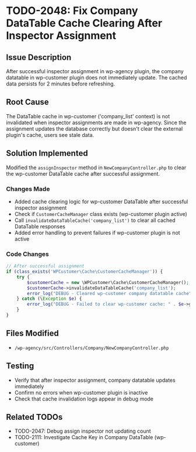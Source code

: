 # TODO-2048: Fix Company DataTable Cache Clearing After Inspector Assignment

## Issue Description
After successful inspector assignment in wp-agency plugin, the company datatable in wp-customer plugin does not immediately update. The cached data persists for 2 minutes before refreshing.

## Root Cause
The DataTable cache in wp-customer ('company_list' context) is not invalidated when inspector assignments are made in wp-agency. Since the assignment updates the database correctly but doesn't clear the external plugin's cache, users see stale data.

## Solution Implemented
Modified the `assignInspector` method in `NewCompanyController.php` to clear the wp-customer DataTable cache after successful assignment.

### Changes Made
- Added cache clearing logic for wp-customer DataTable after successful inspector assignment
- Check if `CustomerCacheManager` class exists (wp-customer plugin active)
- Call `invalidateDataTableCache('company_list')` to clear all cached DataTable responses
- Added error handling to prevent failures if wp-customer plugin is not active

### Code Changes
```php
// After successful assignment
if (class_exists('WPCustomer\Cache\CustomerCacheManager')) {
    try {
        $customerCache = new \WPCustomer\Cache\CustomerCacheManager();
        $customerCache->invalidateDataTableCache('company_list');
        error_log("DEBUG - Cleared wp-customer company datatable cache");
    } catch (\Exception $e) {
        error_log("DEBUG - Failed to clear wp-customer cache: " . $e->getMessage());
    }
}
```

## Files Modified
- `/wp-agency/src/Controllers/Company/NewCompanyController.php`

## Testing
- Verify that after inspector assignment, company datatable updates immediately
- Confirm no errors when wp-customer plugin is inactive
- Check that cache invalidation logs appear in debug mode

## Related TODOs
- TODO-2047: Debug assign inspector not updating count
- TODO-2111: Investigate Cache Key in Company DataTable (wp-customer)
